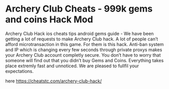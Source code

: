 # Archery Club Cheats - 999k gems and coins Hack Mod

Archery Club Hack ios cheats tips android gems guide - We have been getting a lot of requests to make Archery Club hack. A lot of people can’t afford microtransaction in this game. For them is this hack.
Anti-ban system and IP which is changing every few seconds through private proxys makes your Archery Club account completly secure. You don’t have to worry that someone will find out that you didn’t buy Gems and Coins.
Everything takes place extremly fast and unnoticed. We are pleased to fullfil your expectations.

here https://cheatstc.com/archery-club-hack/
